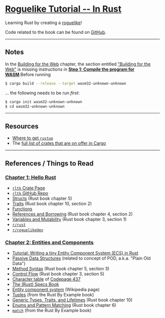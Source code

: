 # [Roguelike Tutorial -- In Rust](https://bfnightly.bracketproductions.com/rustbook/chapter_0.html) 

Learning Rust by creating a [roguelike](https://en.wikipedia.org/wiki/Roguelike)!

Code related to the book can be found on [GitHub](https://github.com/amethyst/rustrogueliketutorial).

* * *

## Notes

In the [Building for the Web](https://bfnightly.bracketproductions.com/rustbook/webbuild.html) chapter, the section entitled ["Building for the Web"](https://bfnightly.bracketproductions.com/rustbook/webbuild.html#building-for-the-web) is missing instructions in [**Step 1: Compile the program for WASM**](https://bfnightly.bracketproductions.com/rustbook/webbuild.html#step-1-compile-the-program-for-wasm).Before running
```bash
$ cargo build --release --target wasm32-unknown-unknown
```
... the following needs to be run _first_:
```bash
$ cargo init wasm32-unknown-unknown
$ cd wasm32-unknown-unknown
```

* * *

## Resources

* [Where to get `rustup`](https://rustup.rs/)
* The [full list of crates that are on offer in Cargo](https://crates.io/)

* * * 

## References / Things to Read

### [Chapter 1: Hello Rust](https://bfnightly.bracketproductions.com/chapter_1.html)

* [`rltk` Crate Page](https://crates.io/crates/rltk/0.8.7)
* [`rltk` GitHub Repo](https://github.com/thebracket/rltk)
* [Structs](https://doc.rust-lang.org/book/ch05-00-structs.html) (Rust book chapter 5)
* [Traits](https://doc.rust-lang.org/book/ch10-02-traits.html) (Rust book chapter 10, section 2)
* [Functions](https://doc.rust-lang.org/book/ch03-03-how-functions-work.html)
* [References and Borrowing](https://doc.rust-lang.org/book/ch04-02-references-and-borrowing.html) (Rust book chapter 4, section 2)
* [Variables and Mutability](https://doc.rust-lang.org/book/ch03-01-variables-and-mutability.html) (Rust book chapter 3, section 1)
* [`r/rust`](https://www.reddit.com/r/rust/)
* [`r/roguelikedev`](https://www.reddit.com/r/roguelikedev/)

### [Chapter 2: Entities and Components](https://bfnightly.bracketproductions.com/chapter_2.html)

* [Tutorial: Writing a tiny Entity Component System (ECS) in Rust](https://ianjk.com/ecs-in-rust/)
* [Passive Data Structures](https://en.wikipedia.org/wiki/Passive_data_structure) (related to concept of POD, a.k.a. "Plain Old Data")
* [Method Syntax](https://doc.rust-lang.org/book/ch05-03-method-syntax.html) (Rust book chapter 5, section 3)
* [Control Flow](https://doc.rust-lang.org/book/ch03-05-control-flow.html) (Rust book chapter 3, section 5)
* [Character table](http://dwarffortresswiki.org/index.php/Character_table) of [Codepage 437](https://en.wikipedia.org/wiki/Code_page_437)
* [The (Rust) Specs Book](https://specs.amethyst.rs/docs/tutorials/01_intro.html)
* [Entity component system](https://en.wikipedia.org/wiki/Entity_component_system) (Wikipedia page)
* [Tuples](https://doc.rust-lang.org/rust-by-example/primitives/tuples.html) (from the Rust By Example book)
* [Generic Types, Traits, and Lifetimes](https://doc.rust-lang.org/book/ch10-00-generics.html) (Rust book chapter 10)
* [Enums and Pattern Matching](https://doc.rust-lang.org/book/ch06-00-enums.html) (Rust book chapter 6)
* [`match`](https://doc.rust-lang.org/rust-by-example/flow_control/match.html) (from the Rust By Example book)